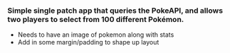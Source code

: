 ### Simple single patch app that queries the PokeAPI, and allows two players to select from 100 different Pokémon. 

- Needs to have an image of pokemon along with stats
- Add in some margin/padding to shape up layout


